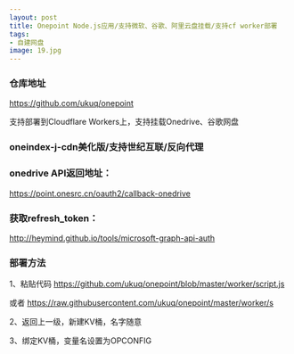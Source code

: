 ```yaml
---
layout: post
title: Onepoint Node.js应用/支持微软、谷歌、阿里云盘挂载/支持cf worker部署
tags:
- 自建网盘
image: 19.jpg
---
```


### 仓库地址
https://github.com/ukuq/onepoint

支持部署到Cloudflare Workers上，支持挂载Onedrive、谷歌网盘


### oneindex-j-cdn美化版/支持世纪互联/反向代理

### onedrive API返回地址：
https://point.onesrc.cn/oauth2/callback-onedrive

### 获取refresh_token：
http://heymind.github.io/tools/microsoft-graph-api-auth

### 部署方法
1、粘贴代码
https://github.com/ukuq/onepoint/blob/master/worker/script.js

或者 https://raw.githubusercontent.com/ukuq/onepoint/master/worker/s

2、返回上一级，新建KV桶，名字随意

3、绑定KV桶，变量名设置为OPCONFIG